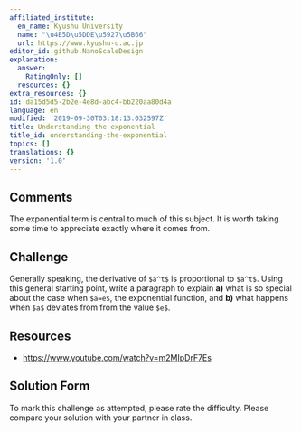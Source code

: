 ```yaml
---
affiliated_institute:
  en_name: Kyushu University
  name: "\u4E5D\u5DDE\u5927\u5B66"
  url: https://www.kyushu-u.ac.jp
editor_id: github.NanoScaleDesign
explanation:
  answer:
    RatingOnly: []
  resources: {}
extra_resources: {}
id: da15d5d5-2b2e-4e8d-abc4-bb220aa80d4a
language: en
modified: '2019-09-30T03:18:13.032597Z'
title: Understanding the exponential
title_id: understanding-the-exponential
topics: []
translations: {}
version: '1.0'
---
```


## Comments
The exponential term is central to much of this subject. It is worth taking some time to appreciate exactly where it comes from.


## Challenge
Generally speaking, the derivative of `$a^t$` is proportional to `$a^t$`. Using this general starting point, write a paragraph to explain 
**a)** what is so special about the case when `$a=e$`, the exponential function, and 
**b)** what happens when `$a$` deviates from from the value `$e$`.


## Resources
- https://www.youtube.com/watch?v=m2MIpDrF7Es


## Solution Form
To mark this challenge as attempted, please rate the difficulty.
Please compare your solution with your partner in class.
